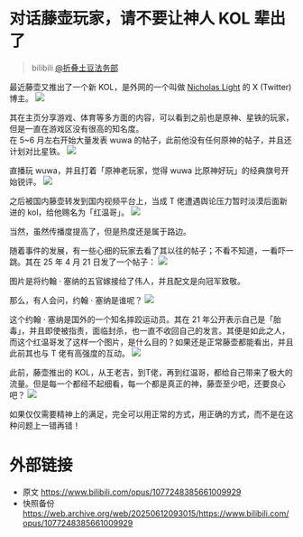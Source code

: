 # 对话藤壶玩家，请不要让神人 KOL 辈出了
> bilibili [@折叠土豆法务部](https://space.bilibili.com/3546385718708728)

最近藤壶又推出了一个新 KOL，是外网的一个叫做 [Nicholas Light](https://x.com/NicholasLightTV) 的 X (Twitter) 博主。
![](https://raw.githubusercontent.com/bxx-114514/iming-blog/refs/heads/main/images/20250612/1.jpg)

其在主页分享游戏、体育等多方面的内容，可以看到之前也是原神、星铁的玩家，但是一直在游戏区没有很高的知名度。\
在 5~6 月左右开始大量发表 wuwa 的帖子，此前他没有任何原神的帖子，并且还计划对比星铁。
![](https://raw.githubusercontent.com/bxx-114514/iming-blog/refs/heads/main/images/20250612/3.png)

直播玩 wuwa，并且打着「原神老玩家，觉得 wuwa 比原神好玩」的经典旗号开始锐评。
![](https://raw.githubusercontent.com/bxx-114514/iming-blog/refs/heads/main/images/20250612/2.png)

之后被国内藤壶转发到国内视频平台上，当成 T 佬遭遇舆论压力暂时淡漠后面新进的 kol，给他赐名为「红温哥」。
![](https://raw.githubusercontent.com/bxx-114514/iming-blog/refs/heads/main/images/20250612/4.png)

当然，虽然传播度提高了，但是热度还是属于路边。

随着事件的发展，有一些心细的玩家去看了其以往的帖子；不看不知道，一看吓一跳。其在 25 年 4 月 21 日发了一个帖子：
![](https://raw.githubusercontent.com/bxx-114514/iming-blog/refs/heads/main/images/20250612/5.png)

图片是将约翰 · 塞纳的五官嫁接给了伟人，并且配文是向冠军致敬。

那么，有人会问，约翰 · 塞纳是谁呢？
![](https://raw.githubusercontent.com/bxx-114514/iming-blog/refs/heads/main/images/20250612/6.png)

这个约翰 · 塞纳是国外的一个知名摔跤运动员。其在 21 年公开表示自己是「胎毒」，并且即使被指责，面临封杀，也一直不收回自己的发言。其便是如此之人，而这个红温哥发了这样一个图片，是什么目的？如果还是正常藤壶都能看出，并且此前其也与 T 佬有高强度的互动。
![](https://raw.githubusercontent.com/bxx-114514/iming-blog/refs/heads/main/images/20250612/7.png)

此前，藤壶推出的 KOL，从王老吉，到T佬，再到红温哥，都给自己带来了极大的流量。但是每一个都经不起细看，每一个都是真正的神，藤壶至少吧，还要良心吧？
![](https://raw.githubusercontent.com/bxx-114514/iming-blog/refs/heads/main/images/20250612/e7.jpg)

如果仅仅需要精神上的满足，完全可以用正常的方式，用正确的方式，而不是在这种问题上一错再错！

# 外部链接
- 原文 https://www.bilibili.com/opus/1077248385661009929
- 快照备份 https://web.archive.org/web/20250612093015/https://www.bilibili.com/opus/1077248385661009929
